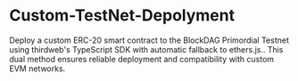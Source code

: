 # Custom-TestNet-Depolyment
Deploy a custom ERC-20 smart contract to the BlockDAG Primordial Testnet using thirdweb's TypeScript SDK with automatic fallback to ethers.js.. This dual method ensures reliable deployment and compatibility with custom EVM networks.
